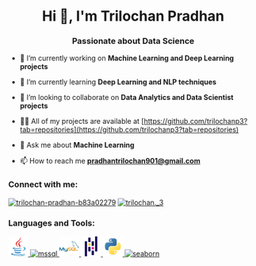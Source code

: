 <h1 align="center">Hi 👋, I'm Trilochan Pradhan</h1>
<h3 align="center">Passionate about Data Science</h3>

- 🔭 I’m currently working on **Machine Learning and Deep Learning projects**

- 🌱 I’m currently learning **Deep Learning and NLP techniques**

- 👯 I’m looking to collaborate on **Data Analytics and Data Scientist projects**

- 👨‍💻 All of my projects are available at [https://github.com/trilochanp3?tab=repositories](https://github.com/trilochanp3?tab=repositories)

- 💬 Ask me about **Machine Learning**

- 📫 How to reach me **pradhantrilochan901@gmail.com**

<h3 align="left">Connect with me:</h3>
<p align="left">
<a href="https://linkedin.com/in/trilochan-pradhan-b83a02279" target="blank"><img align="center" src="https://raw.githubusercontent.com/rahuldkjain/github-profile-readme-generator/master/src/images/icons/Social/linked-in-alt.svg" alt="trilochan-pradhan-b83a02279" height="30" width="40" /></a>
<a href="https://instagram.com/trilochan._3" target="blank"><img align="center" src="https://raw.githubusercontent.com/rahuldkjain/github-profile-readme-generator/master/src/images/icons/Social/instagram.svg" alt="trilochan._3" height="30" width="40" /></a>
</p>

<h3 align="left">Languages and Tools:</h3>
<p align="left"> <a href="https://www.java.com" target="_blank" rel="noreferrer"> <img src="https://raw.githubusercontent.com/devicons/devicon/master/icons/java/java-original.svg" alt="java" width="40" height="40"/> </a> <a href="https://www.microsoft.com/en-us/sql-server" target="_blank" rel="noreferrer"> <img src="https://www.svgrepo.com/show/303229/microsoft-sql-server-logo.svg" alt="mssql" width="40" height="40"/> </a> <a href="https://www.mysql.com/" target="_blank" rel="noreferrer"> <img src="https://raw.githubusercontent.com/devicons/devicon/master/icons/mysql/mysql-original-wordmark.svg" alt="mysql" width="40" height="40"/> </a> <a href="https://pandas.pydata.org/" target="_blank" rel="noreferrer"> <img src="https://raw.githubusercontent.com/devicons/devicon/2ae2a900d2f041da66e950e4d48052658d850630/icons/pandas/pandas-original.svg" alt="pandas" width="40" height="40"/> </a> <a href="https://www.python.org" target="_blank" rel="noreferrer"> <img src="https://raw.githubusercontent.com/devicons/devicon/master/icons/python/python-original.svg" alt="python" width="40" height="40"/> </a> <a href="https://seaborn.pydata.org/" target="_blank" rel="noreferrer"> <img src="https://seaborn.pydata.org/_images/logo-mark-lightbg.svg" alt="seaborn" width="40" height="40"/> </a> </p>
